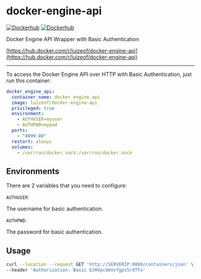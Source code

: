 # docker-engine-api

[![Dockerhub](https://images.microbadger.com/badges/version/luizeof/docker-engine-api.svg)](https://microbadger.com/images/luizeof/docker-engine-api "Get your own version badge on microbadger.com") [![Dockerhub](https://images.microbadger.com/badges/image/luizeof/docker-engine-api.svg)](https://microbadger.com/images/luizeof/docker-engine-api "Get your own image badge on microbadger.com")

Docker Engine API Wrapper with Basic Authentication

[https://hub.docker.com/r/luizeof/docker-engine-api](https://hub.docker.com/r/luizeof/docker-engine-api)

---

To access the Docker Engine API over HTTP with Basic Authentication, just run this container:

```yaml
docker_engine_api:
  container_name: docker_engine_api
  image: luizeof/docker-engine-api
  privileged: true
  environment:
    - AUTHUSER=myuser
    - AUTHPWD=mypwd
  ports:
    - "8099:80"
  restart: always
  volumes:
    - /var/run/docker.sock:/var/run/docker.sock
```

## Environments

There are 2 variables that you need to configure:

`AUTHUSER`:

The username for basic authentication.

`AUTHPWD`:

The password for basic authentication.

## Usage

```bash
curl --location --request GET 'http://SERVERIP:8099/containers/json' \
--header 'Authorization: Basic bJHVpcdmVvfgps5rdTfx'
```
